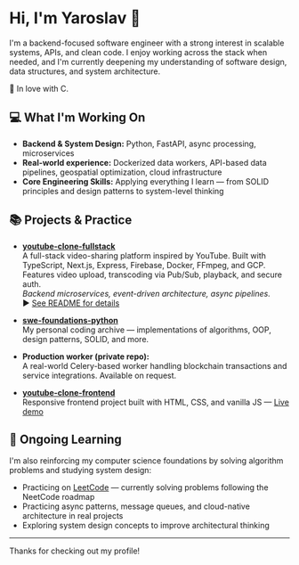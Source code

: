 # Hi, I'm Yaroslav 👋

I'm a backend-focused software engineer with a strong interest in scalable systems, APIs, and clean code. I enjoy working across the stack when needed, and I'm currently deepening my understanding of software design, data structures, and system architecture.

🖤 In love with C.


## 💻 What I'm Working On

- **Backend & System Design:** Python, FastAPI, async processing, microservices
- **Real-world experience:** Dockerized data workers, API-based data pipelines, geospatial optimization, cloud infrastructure
- **Core Engineering Skills:** Applying everything I learn — from SOLID principles and design patterns to system-level thinking


## 📚 Projects & Practice

- [**youtube-clone-fullstack**](https://github.com/yaroslav-korol/youtube-clone-fullstack)  
  A full-stack video-sharing platform inspired by YouTube. Built with TypeScript, Next.js, Express, Firebase, Docker, FFmpeg, and GCP. Features video upload, transcoding via Pub/Sub, playback, and secure auth.  
  _Backend microservices, event-driven architecture, async pipelines._  
  ▶️ [See README for details](https://github.com/yaroslav-korol/youtube-clone-fullstack)
  
- [**swe-foundations-python**](https://github.com/yaroslav-korol/swe-foundations-python)  
  My personal coding archive — implementations of algorithms, OOP, design patterns, SOLID, and more.
  
- **Production worker (private repo):**  
  A real-world Celery-based worker handling blockchain transactions and service integrations. Available on request.

- [**youtube-clone-frontend**](https://github.com/yaroslav-korol/youtube-clone-frontend)  
  Responsive frontend project built with HTML, CSS, and vanilla JS — [Live demo](https://yaroslav-korol.github.io/youtube-clone-frontend)


## 🚀 Ongoing Learning

I'm also reinforcing my computer science foundations by solving algorithm problems and studying system design:

- Practicing on [LeetCode](https://leetcode.com/yaroslav_v_korol/) — currently solving problems following the NeetCode roadmap  
- Practicing async patterns, message queues, and cloud-native architecture in real projects
- Exploring system design concepts to improve architectural thinking

---

Thanks for checking out my profile!


<!--
[![Anurag's GitHub stats](https://github-readme-stats-seven-ashen-19.vercel.app/api?username=yaroslav-korol)](https://github.com/anuraghazra/github-readme-stats)


**yaroslav-korol/yaroslav-korol** is a ✨ _special_ ✨ repository because its `README.md` (this file) appears on your GitHub profile.

Here are some ideas to get you started:

- 🔭 I’m currently working on ...
- 🌱 I’m currently learning ...
- 👯 I’m looking to collaborate on ...
- 🤔 I’m looking for help with ...
- 💬 Ask me about ...
- 📫 How to reach me: ...
- 😄 Pronouns: ...
- ⚡ Fun fact: ...
-->
